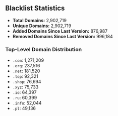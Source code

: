 ## Blacklist Statistics

- **Total Domains:** 2,902,719
- **Unique Domains:** 2,902,719
- **Added Domains Since Last Version:** 876,987
- **Removed Domains Since Last Version:** 996,184

### Top-Level Domain Distribution

-  `.com`: 1,271,209
-  `.org`: 237,516
-  `.net`: 181,520
-  `.top`: 92,321
-  `.shop`: 76,694
-  `.xyz`: 75,733
-  `.io`: 64,397
-  `.ru`: 60,399
-  `.info`: 52,044
-  `.pl`: 49,136
